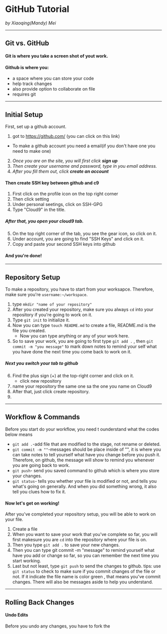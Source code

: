 # GitHub Tutorial

_by Xiaoqing(Mandy) Mei_

---
## Git vs. GitHub
#### Git is where you take a screen shot of yout work.
#### Github is where you: 
- a space where you can store your code 
- help track changes
- also provide option to collaborate on file
- requires git 


---
## Initial Setup
First, set up a github account.
1) got to https://github.com/ (you can click on this link)  
- To make a github account you need a email(if you don't have one you need to make one)
2) _Once you are on the site, you will first click **sign up**_
3) _Then create your username and password, type in you email address._
4) _After you fill them out, click **create an account**_

#### Then create SSH key between github and c9
1) First click on the profile icon on the top right corner
2) Then click setting
3) Under personal seetings, click on SSH-GPG
4) Type "Cloud9" in the title.  
##### After that, you open your cloud9 tab.
5) On the top right corner of the tab, you see the gear icon, so click on it. 
6) Under account, you are going to find "SSH Keys" and click on it.
7) Copy and paste your second SSH keys into github
#### And you're done!
---
## Repository Setup
To make a repository, you have to start from your worksapce. Therefore, make sure you're `username:~/workspace`.  
1) type `mkdir "name of your repository"` 
2) After you created your repository, make sure you always `cd` into your repository if you're going to work on it.  
3) Type `git init` to initialize it.
4) Now you can type `touch README.md` to create a file, README.md is the file you created.
      - Now you can type anything or any of your work here.  
5) So to save your work, you are going to first type `git add .` , then `git commit -m "you message"` to mark down notes to remind your self what you have done the next time you come back to work on it.  
##### Next you switch your tab to github
6) Find the plus sign (+) at the top-right corner and click on it.
      - click new repository
7) name your repository the same one sa the one you name on Cloud9
8) After that, just click create repository.
9) 

---
## Workflow & Commands
Before you start do your workflow, you need t ounderstand what the codes below means  
- `git add .`-add file that are modified to the stage, not rename or deleted.  
- `git commit -m ""`-messages should be place inside of "", it is where you can take notes to tell yourself what have you change before you push it. Therefore, on github, the message will show to remind you whenever you are going back to work.  
- `git push`- send you saved command to github which is where you store your changes.
- `git status`- tells you whether your file is modified or not, and tells you what's going on generally. And when you did something wrong, it also tell you clues how to fix it.  
#### Now let's get on working!
After you've completed your repository setup, you will be able to work on your file.
1. Create a file
2. When you want to save your work that you've complete so far, you will first makesure you are `cd` into the repository where your file is on.
3. Then you type `git add .` to save your new changes.
4. Then you can type git commit -m "message" to remind yourself what have you add or change so far, so you can remember the next time you start working.
5. Last but not least, type `git push` to send the changes to github.
tips: use `git status` to check to make sure if you commit changes of the file or not. If it indicate the file name is color green , that means you've commit changes. There will also be messages aside to help you understand.



---
## Rolling Back Changes
#### Undo Edits
Before you undo any changes, you have to fork the 